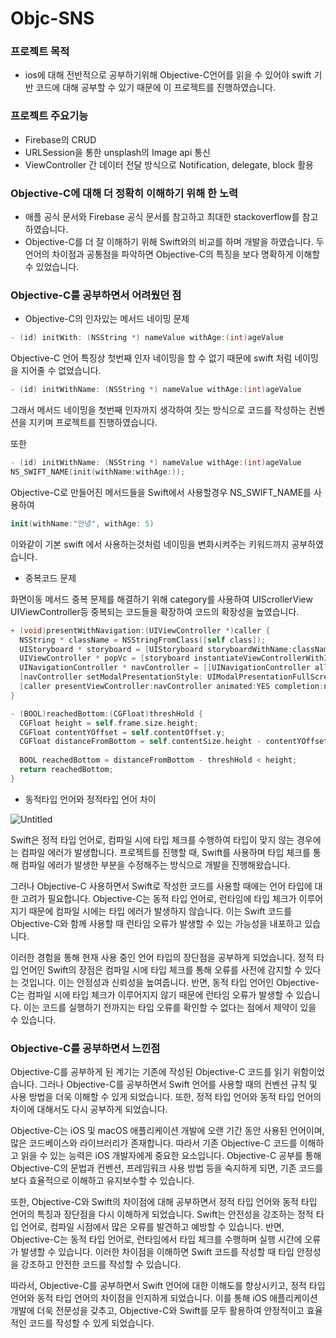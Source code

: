 # Objc-SNS 
### **프로젝트 목적**

- ios에 대해 전반적으로 공부하기위해 Objective-C언어를 읽을 수 있어야 swift 기반 코드에 대해 공부할 수 있기 때문에 이 프로젝트를 진행하였습니다.

### 프로젝트 주요기능

- Firebase의 CRUD
- URLSession을 통한 unsplash의 Image api 통신
- ViewController 간 데이터 전달 방식으로 Notification, delegate, block 활용

### Objective-C에 대해 더 정확히 이해하기 위해 한 노력

- 애플 공식 문서와 Firebase 공식 문서를 참고하고 최대한 stackoverflow를 참고 하였습니다.
- Objective-C를 더 잘 이해하기 위해 Swift와의 비교를 하며 개발을 하였습니다. 두 언어의 차이점과 공통점을 파악하면 Objective-C의 특징을 보다 명확하게 이해할 수 있었습니다.

### **Objective-C를 공부하면서 어려웠던 점**

- Objective-C의 인자있는 메서드 네이밍 문제

```objectivec
- (id) initWith: (NSString *) nameValue withAge:(int)ageValue
```

 Objective-C 언어 특징상 첫번째 인자 네이밍을 할 수 없기 때문에 swift 처럼 네이밍을 지어줄 수 없었습니다. 

```objectivec
- (id) initWithName: (NSString *) nameValue withAge:(int)ageValue
```

그래서 메서드 네이밍을 첫번째 인자까지 생각하여 짓는 방식으로 코드를 작성하는 컨벤션을 지키며 프로젝트를 진행하였습니다. 

또한

```objectivec
- (id) initWithName: (NSString *) nameValue withAge:(int)ageValue
NS_SWIFT_NAME(init(withName:withAge:));
```

Objective-C로 만들어진 메서드들을 Swift에서 사용할경우 NS_SWIFT_NAME를 사용하여 

```swift
init(withName:"안녕", withAge: 5)
```

이와같이 기본 swift 에서 사용하는것처럼 네이밍을 변화시켜주는 키워드까지 공부하였습니다.

- 중복코드 문제

화면이동 메서드 중복 문제를 해결하기 위해 category를 사용하여 UIScrollerView UIViewController등 중복되는 코드들을 확장하여 코드의 확장성을 높였습니다.

```objectivec
+ (void)presentWithNavigation:(UIViewController *)caller {
  NSString * className = NSStringFromClass([self class]);
  UIStoryboard * storyboard = [UIStoryboard storyboardWithName:className bundle:nil];
  UIViewController * popVc = [storyboard instantiateViewControllerWithIdentifier:className];
  UINavigationController * navController = [[UINavigationController alloc] initWithRootViewController:popVc];
  [navController setModalPresentationStyle: UIModalPresentationFullScreen];
  [caller presentViewController:navController animated:YES completion:nil];
}

- (BOOL)reachedBottom:(CGFloat)threshHold {
  CGFloat height = self.frame.size.height;
  CGFloat contentYOffset = self.contentOffset.y;
  CGFloat distanceFromBottom = self.contentSize.height - contentYOffset;
  
  BOOL reachedBottom = distanceFromBottom - threshHold < height;
  return reachedBottom;
}
```

- 동적타입 언어와 정적타입 언어 차이

![Untitled](https://s3-us-west-2.amazonaws.com/secure.notion-static.com/75a17e71-60ab-4607-87bf-a3e7103e7113/Untitled.png)

Swift은 정적 타입 언어로, 컴파일 시에 타입 체크를 수행하여 타입이 맞지 않는 경우에는 컴파일 에러가 발생합니다. 프로젝트를 진행할 때, Swift를 사용하며 타입 체크를 통해 컴파일 에러가 발생한 부분을 수정해주는 방식으로 개발을 진행해왔습니다.

그러나 Objective-C 사용하면서 Swift로 작성한 코드를 사용할 때에는 언어 타입에 대한 고려가 필요합니다. Objective-C는 동적 타입 언어로, 런타임에 타입 체크가 이루어지기 때문에 컴파일 시에는 타입 에러가 발생하지 않습니다. 이는 Swift 코드를 Objective-C와 함께 사용할 때 런타임 오류가 발생할 수 있는 가능성을 내포하고 있습니다.

이러한 경험을 통해 현재 사용 중인 언어 타입의 장단점을 공부하게 되었습니다. 정적 타입 언어인 Swift의 장점은 컴파일 시에 타입 체크를 통해 오류를 사전에 감지할 수 있다는 것입니다. 이는 안정성과 신뢰성을 높여줍니다. 반면, 동적 타입 언어인 Objective-C는 컴파일 시에 타입 체크가 이루어지지 않기 때문에 런타임 오류가 발생할 수 있습니다. 이는 코드를 실행하기 전까지는 타입 오류를 확인할 수 없다는 점에서 제약이 있을 수 있습니다.

### Objective-C를 공부하면서 느낀점

Objective-C를 공부하게 된 계기는 기존에 작성된 Objective-C 코드를 읽기 위함이었습니다. 그러나 Objective-C를 공부하면서 Swift 언어를 사용할 때의 컨벤션 규칙 및 사용 방법을 더욱 이해할 수 있게 되었습니다. 또한, 정적 타입 언어와 동적 타입 언어의 차이에 대해서도 다시 공부하게 되었습니다.

Objective-C는 iOS 및 macOS 애플리케이션 개발에 오랜 기간 동안 사용된 언어이며, 많은 코드베이스와 라이브러리가 존재합니다. 따라서 기존 Objective-C 코드를 이해하고 읽을 수 있는 능력은 iOS 개발자에게 중요한 요소입니다. Objective-C 공부를 통해 Objective-C의 문법과 컨벤션, 프레임워크 사용 방법 등을 숙지하게 되면, 기존 코드를 보다 효율적으로 이해하고 유지보수할 수 있습니다.

또한, Objective-C와 Swift의 차이점에 대해 공부하면서 정적 타입 언어와 동적 타입 언어의 특징과 장단점을 다시 이해하게 되었습니다. Swift는 안전성을 강조하는 정적 타입 언어로, 컴파일 시점에서 많은 오류를 발견하고 예방할 수 있습니다. 반면, Objective-C는 동적 타입 언어로, 런타임에서 타입 체크를 수행하며 실행 시간에 오류가 발생할 수 있습니다. 이러한 차이점을 이해하면 Swift 코드를 작성할 때 타입 안정성을 강조하고 안전한 코드를 작성할 수 있습니다.

따라서, Objective-C를 공부하면서 Swift 언어에 대한 이해도를 향상시키고, 정적 타입 언어와 동적 타입 언어의 차이점을 인지하게 되었습니다. 이를 통해 iOS 애플리케이션 개발에 더욱 전문성을 갖추고, Objective-C와 Swift를 모두 활용하여 안정적이고 효율적인 코드를 작성할 수 있게 되었습니다.
